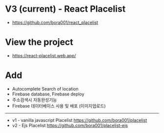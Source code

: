 # V3 (current) - React Placelist
- https://github.com/bora001/react_placelist

# View the project
- https://react-placelist.web.app/


# Add
- Autocomplete Search of location
- Firebase database, Firebase deploy
- 주소검색시 자동완성기능
- Firebase 데이터베이스 사용 및 배포 (이미지업로드)

<hr>

- v1 - vanilla javascript Placelist
  https://github.com/bora001/placelist
- v2 - Ejs Placelist
  https://github.com/bora001/placelist-ejs

